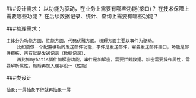 
###设计需求：
    以功能为驱动，在业务上需要有哪些功能(接口)？ 在技术保障上需要哪些功能？ 在后续数据记录、统计、查询上需要有哪些功能？

###梳理需求：

    主体分为功能方面，性能方面，代码优雅方面。梳理方面主要以事件为驱动。
        比如要做一个配置模板的发送邮件功能，事件是发送邮件，需要发送邮件接口，功能是邮件模板，再有就是发送记录（数据记录），
        再比如mybatis插件加解密功能，事件是加解密，需要拦截数据。加密需要操作属性，需要解析属性，然后再加入缓存设计（性能）

###类设计

    抽象:一层抽象不行就再抽象一层




